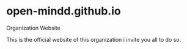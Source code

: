 # open-mindd.github.io
Organization Website


This is the official website of this organization i invite you all to do so.
